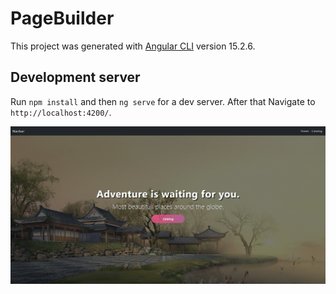 # PageBuilder

This project was generated with [Angular CLI](https://github.com/angular/angular-cli) version 15.2.6.

## Development server

Run `npm install` and then `ng serve` for a dev server. After that Navigate to `http://localhost:4200/`.

<img src='www/homePage.PNG' alt='homePage'/>
